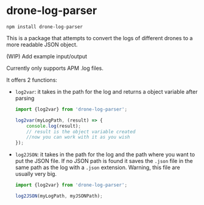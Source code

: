 # drone-log-parser

```
npm install drone-log-parser
```

This is a package that attempts to convert the logs of different drones to a
more readable JSON object.

(WIP) Add example input/output

Currently only supports APM .log files.

It offers 2 functions:

- `log2var`: it takes in the path for the log and returns a object variable after parsing

    ``` javascript
    import {log2var} from 'drone-log-parser';

    log2var(myLogPath, (result) => {
        console.log(result);
        // result is the object variable created
        //now you can work with it as you wish
    });

    ```

- `log2JSON`: it takes in the path for the log and the path where you want to put the JSON file. If no JSON path is found it saves the `.json` file in the same path as the log with a `.json` extension. Warning, this file are usually very big.

    ``` javascript
    import {log2var} from 'drone-log-parser';

    log2JSON(myLogPath, myJSONPath);
    ```

